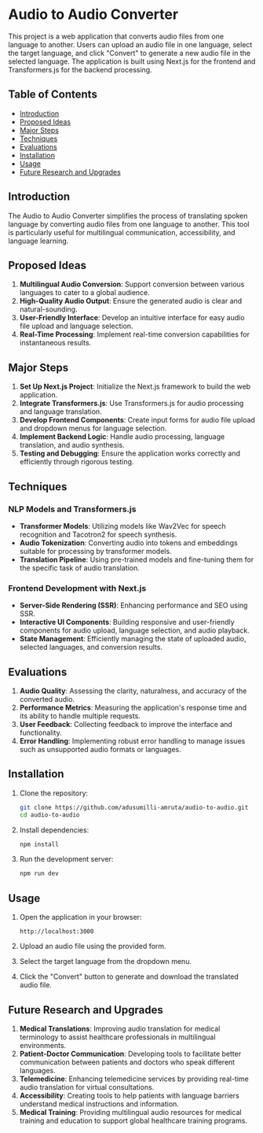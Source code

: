 
# Audio to Audio Converter

This project is a web application that converts audio files from one language to another. Users can upload an audio file in one language, select the target language, and click "Convert" to generate a new audio file in the selected language. The application is built using Next.js for the frontend and Transformers.js for the backend processing.

## Table of Contents

- [Introduction](#introduction)
- [Proposed Ideas](#proposed-ideas)
- [Major Steps](#major-steps)
- [Techniques](#techniques)
- [Evaluations](#evaluations)
- [Installation](#installation)
- [Usage](#usage)
- [Future Research and Upgrades](#future-research-and-upgrades)


## Introduction

The Audio to Audio Converter simplifies the process of translating spoken language by converting audio files from one language to another. This tool is particularly useful for multilingual communication, accessibility, and language learning.

## Proposed Ideas

1. **Multilingual Audio Conversion**: Support conversion between various languages to cater to a global audience.
2. **High-Quality Audio Output**: Ensure the generated audio is clear and natural-sounding.
3. **User-Friendly Interface**: Develop an intuitive interface for easy audio file upload and language selection.
4. **Real-Time Processing**: Implement real-time conversion capabilities for instantaneous results.

## Major Steps

1. **Set Up Next.js Project**: Initialize the Next.js framework to build the web application.
2. **Integrate Transformers.js**: Use Transformers.js for audio processing and language translation.
3. **Develop Frontend Components**: Create input forms for audio file upload and dropdown menus for language selection.
4. **Implement Backend Logic**: Handle audio processing, language translation, and audio synthesis.
5. **Testing and Debugging**: Ensure the application works correctly and efficiently through rigorous testing.

## Techniques

### NLP Models and Transformers.js

- **Transformer Models**: Utilizing models like Wav2Vec for speech recognition and Tacotron2 for speech synthesis.
- **Audio Tokenization**: Converting audio into tokens and embeddings suitable for processing by transformer models.
- **Translation Pipeline**: Using pre-trained models and fine-tuning them for the specific task of audio translation.

### Frontend Development with Next.js

- **Server-Side Rendering (SSR)**: Enhancing performance and SEO using SSR.
- **Interactive UI Components**: Building responsive and user-friendly components for audio upload, language selection, and audio playback.
- **State Management**: Efficiently managing the state of uploaded audio, selected languages, and conversion results.

## Evaluations

1. **Audio Quality**: Assessing the clarity, naturalness, and accuracy of the converted audio.
2. **Performance Metrics**: Measuring the application's response time and its ability to handle multiple requests.
3. **User Feedback**: Collecting feedback to improve the interface and functionality.
4. **Error Handling**: Implementing robust error handling to manage issues such as unsupported audio formats or languages.

## Installation

1. Clone the repository:
   ```bash
   git clone https://github.com/adusumilli-amruta/audio-to-audio.git
   cd audio-to-audio
   ```

2. Install dependencies:
   ```bash
   npm install
   ```

3. Run the development server:
   ```bash
   npm run dev
   ```

## Usage

1. Open the application in your browser:
   ```plaintext
   http://localhost:3000
   ```

2. Upload an audio file using the provided form.

3. Select the target language from the dropdown menu.

4. Click the "Convert" button to generate and download the translated audio file.

## Future Research and Upgrades

1. **Medical Translations**: Improving audio translation for medical terminology to assist healthcare professionals in multilingual environments.
2. **Patient-Doctor Communication**: Developing tools to facilitate better communication between patients and doctors who speak different languages.
3. **Telemedicine**: Enhancing telemedicine services by providing real-time audio translation for virtual consultations.
4. **Accessibility**: Creating tools to help patients with language barriers understand medical instructions and information.
5. **Medical Training**: Providing multilingual audio resources for medical training and education to support global healthcare training programs.

